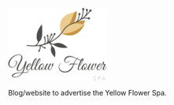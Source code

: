 <img src="img/spa_logo.png" width="200" height=auto>

Blog/website to advertise the Yellow Flower Spa.
